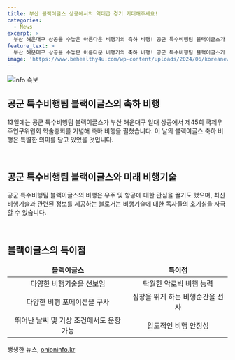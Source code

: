 ```yaml
---
title: 부산 블랙이글스 상공에서의 역대급 경기 기대해주세요!
categories:
  - News
excerpt: >
  부산 해운대구 상공을 수놓은 아름다운 비행기의 축하 비행! 공군 특수비행팀 블랙이글스가 제45회 국제우주연구위원회 학술총회를 기념하여 멋진 비행을 펼쳤다. 기사 전문을 읽지 않아도, 흥겹고 감동적인 광경을 상상할 수 있을 것이다.
feature_text: >
  부산 해운대구 상공을 수놓은 아름다운 비행기의 축하 비행! 공군 특수비행팀 블랙이글스가 제45회 국제우주연구위원회 학술총회를 기념하여 멋진 비행을 펼쳤다. 기사 전문을 읽지 않아도, 흥겹고 감동적인 광경을 상상할 수 있을 것이다.
image: 'https://www.behealthy4u.com/wp-content/uploads/2024/06/koreanews.jpg'
---
```


<p><img src="https://www.behealthy4u.com/wp-content/uploads/2024/06/koreanews.jpg" alt="info 속보" /></p>

<h2 data-ke-size="size26">공군 특수비행팀 블랙이글스의 축하 비행</h2>

<p data-ke-size="size16">13일에는 공군 특수비행팀 블랙이글스가 부산 해운대구 일대 상공에서 제45회 국제우주연구위원회 학술총회를 기념해 축하 비행을 펼쳤습니다. 이 날의 블랙이글스 축하 비행은 특별한 의미를 담고 있었을 것입니다. </p>

<p data-ke-size="size16">&nbsp;</p>

<h2 data-ke-size="size26">공군 특수비행팀 블랙이글스와 미래 비행기술</h2>

<p data-ke-size="size16">공군 특수비행팀 블랙이글스의 비행은 우주 및 항공에 대한 관심을 끌기도 했으며, 최신 비행기술과 관련된 정보를 제공하는 블로거는 비행기술에 대한 독자들의 호기심을 자극할 수 있습니다.</p>

<p data-ke-size="size16">&nbsp;</p>

<h2 data-ke-size="size26">블랙이글스의 특이점</h2>

<table>
<thead>
<tr>
<td style="text-align: center; height: 17px;"><b>블랙이글스</b></td>
<td style="text-align: center; height: 17px;"><b>특이점</b></td>
</tr>
</thead>
<tbody>
<tr>
<td style="text-align: center; height: 17px;">다양한 비행기술을 선보임</td>
<td style="text-align: center; height: 17px;">탁월한 악로빅 비행 능력</td>
</tr>
<tr>
<td style="text-align: center; height: 17px;">다양한 비행 포메이션을 구사</td>
<td style="text-align: center; height: 17px;">심장을 뛰게 하는 비행순간을 선사</td>
</tr>
<tr>
<td style="text-align: center; height: 17px;">뛰어난 날씨 및 기상 조건에서도 운항 가능</td>
<td style="text-align: center; height: 17px;">압도적인 비행 안정성</td>
</tr>
</tbody>
</table>
생생한 뉴스, <a href="https://onioninfo.kr" rel="dofollow">onioninfo.kr</a>


